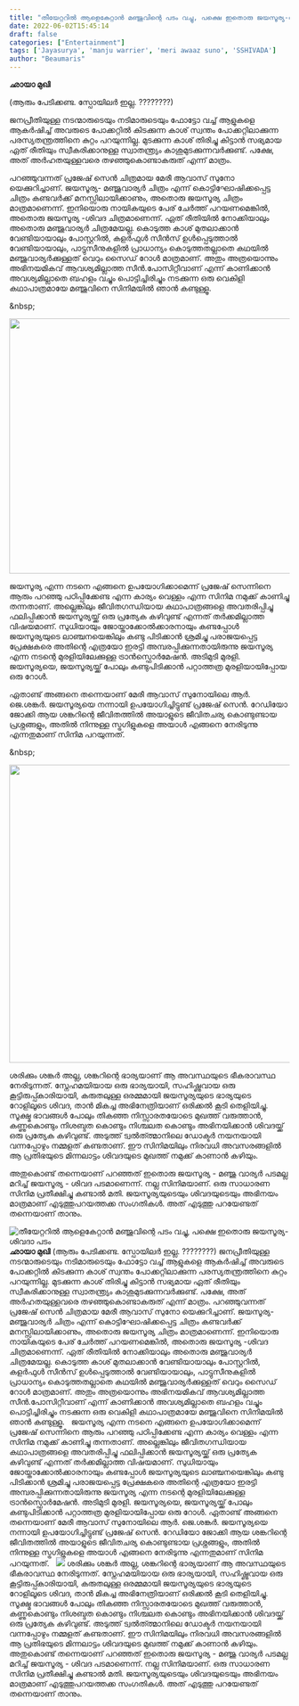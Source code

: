 ```yaml
---
title: "തീയേറ്ററിൽ ആളെകേറ്റാൻ മഞ്ജുവിന്റെ പടം വച്ചു, പക്ഷെ ഇതൊരു ജയസൂര്യ-ശിവദാ പടം"
date: 2022-06-02T15:45:14
draft: false
categories: ["Entertainment"]
tags: ['Jayasurya', 'manju warrier', 'meri awaaz suno', 'SSHIVADA']
author: "Beaumaris"
---
```


<strong>ഛായാ മുഖി</strong>

(ആരും പേടിക്കണ്ട. സ്പോയിലർ ഇല്ല. ????????)

ജനപ്രീതിയുള്ള നടന്മാരുടെയും നടിമാരുടെയും ഫോട്ടോ വച്ച് ആളുകളെ ആകർഷിച്ച് അവരുടെ പോക്കറ്റിൽ കിടക്കുന്ന കാശ് സ്വന്തം പോക്കറ്റിലാക്കുന്ന പരസ്യതന്ത്രത്തിനെ കുറ്റം പറയുന്നില്ല. മുടക്കുന്ന കാശ് തിരിച്ചു കിട്ടാൻ സഭ്യമായ ഏത് രീതിയും സ്വീകരിക്കാനുള്ള സ്വാതന്ത്ര്യം കാശുമുടക്കുന്നവർക്കുണ്ട്. പക്ഷേ, അത് അർഹതയുള്ളവരെ തഴഞ്ഞുകൊണ്ടാകരുത് എന്ന് മാത്രം.

പറഞ്ഞുവന്നത് പ്രജേഷ് സെൻ ചിത്രമായ മേരീ ആവാസ് സുനോ യെക്കുറിച്ചാണ്. ജയസൂര്യ- മഞ്ജുവാര്യർ ചിത്രം എന്ന് കൊട്ടിഘോഷിക്കപ്പെട്ട ചിത്രം കണ്ടവർക്ക് മനസ്സിലായിക്കാണും, അതൊരു ജയസൂര്യ ചിത്രം മാത്രമാണെന്ന്. ഇനിയൊരു നായികയുടെ പേര് ചേർത്ത് പറയണമെങ്കിൽ, അതൊരു ജയസൂര്യ -ശിവദ ചിത്രമാണെന്ന്. ഏത് രീതിയിൽ നോക്കിയാലും അതൊരു മഞ്ജുവാര്യർ ചിത്രമേയല്ല. കൊടുത്ത കാശ് മുതലാക്കാൻ വേണ്ടിയായാലും പോസ്റ്ററിൽ, കളർഫുൾ സീൻസ് ഉൾപ്പെടുത്താൽ വേണ്ടിയായാലും, പാട്ടുസീനുകളിൽ പ്രാധാന്യം കൊടുത്തതല്ലാതെ കഥയിൽ മഞ്ജുവാര്യർക്കുള്ളത് വെറും സൈഡ് റോൾ മാത്രമാണ്. അതും അത്രയൊന്നും അഭിനയമികവ് ആവശ്യമില്ലാത്ത സീൻ.പോസിറ്റീവാണ് എന്ന് കാണിക്കാൻ അവശ്യമില്ലാതെ ബഹളം വച്ചും പൊട്ടിച്ചിരിച്ചും നടക്കുന്ന ഒരു വെകിളി കഥാപാത്രമായേ മഞ്ജുവിനെ സിനിമയിൽ ഞാൻ കണ്ടുള്ളൂ.

&amp;nbsp;

<img class=" wp-image-337492 aligncenter" src="https://cdn.boolokam.com/articles/2022/06/grgrgrrg.jpg" alt="" width="879" height="458" />

ജയസൂര്യ എന്ന നടനെ എങ്ങനെ ഉപയോഗിക്കാമെന്ന് പ്രജേഷ് സെന്നിനെ ആരും പറഞ്ഞു പഠിപ്പിക്കേണ്ട എന്ന കാര്യം വെള്ളം എന്ന സിനിമ നമുക്ക് കാണിച്ചു തന്നതാണ്‌. അല്ലെങ്കിലും ജീവിതഗന്ധിയായ കഥാപാത്രങ്ങളെ അവതരിപ്പിച്ചു ഫലിപ്പിക്കാൻ ജയസൂര്യയ്ക്ക് ഒരു പ്രത്യേക കഴിവുണ്ട് എന്നത് തർക്കമില്ലാത്ത വിഷയമാണ്. സുധിയായും ജോയ്താക്കോൽക്കാരനായും കണ്ടപ്പോൾ ജയസൂര്യയുടെ ലാഞ്ചനയെങ്കിലും കണ്ടു പിടിക്കാൻ ശ്രമിച്ചു പരാജയപ്പെട്ട പ്രേക്ഷകരെ അതിന്റെ എത്രയോ ഇരട്ടി അമ്പരപ്പിക്കുന്നതായിരുന്നു ജയസൂര്യ എന്ന നടന്റെ മുരളിയിലേക്കുള്ള ട്രാൻസ്ഫൊർമേഷൻ. അടിമുടി മുരളി. ജയസൂര്യയെ, ജയസൂര്യയ്ക്ക് പോലും കണ്ടുപിടിക്കാൻ പറ്റാത്തത്ര മുരളിയായിപ്പോയ ഒരു റോൾ.

ഏതാണ്ട് അങ്ങനെ തന്നെയാണ് മേരീ ആവാസ് സുനോയിലെ ആർ. ജെ.ശങ്കർ. ജയസൂര്യയെ നന്നായി ഉപയോഗിച്ചിട്ടുണ്ട് പ്രജേഷ് സെൻ. റേഡിയോ ജോക്കി ആയ ശങ്കറിന്റെ ജീവിതത്തിൽ അയാളുടെ ജീവിതചര്യ കൊണ്ടുണ്ടായ പ്രശ്നങ്ങളും, അതിൽ നിന്നുള്ള സ്ട്രഗിളുകളെ അയാൾ എങ്ങനെ നേരിടുന്നു എന്നതുമാണ് സിനിമ പറയുന്നത്.

&amp;nbsp;

<img class="size-full wp-image-337493 aligncenter" src="https://cdn.boolokam.com/articles/2022/06/fefe33.jpg" alt="" width="856" height="535" />

ശരിക്കും ശങ്കർ അല്ല, ശങ്കറിന്റെ ഭാര്യയാണ്‌ ആ അവസ്ഥയുടെ ഭീകരാവസ്ഥ നേരിടുന്നത്. സ്നേഹമയിയായ ഒരു ഭാര്യയായി, സഹിഷ്ണുവായ ഒരു കൂട്ടിരുപ്പ്കാരിയായി, കരുതലുള്ള ഒരമ്മമായി ജയസൂര്യയുടെ ഭാര്യയുടെ റോളിലൂടെ ശിവദ, താൻ മികച്ച അഭിനേത്രിയാണ്‌ ഒരിക്കൽ കൂടി തെളിയിച്ചു. സൂക്ഷ്മ ഭാവങ്ങൾ പോലും തികഞ്ഞ നിസ്സാരതയോടെ മുഖത്ത് വരുത്താൻ, കണ്ണുകൊണ്ടും നിശബ്ദത കൊണ്ടും നിശ്ചലത കൊണ്ടും അഭിനയിക്കാൻ ശിവദയ്ക്ക് ഒരു പ്രത്യേക കഴിവുണ്ട്. അടുത്ത് ട്വൽത്ത്മാനിലെ ഡോക്ടർ നയനയായി വന്നപ്പോഴും നമ്മളത് കണ്ടതാണ്‌. ഈ സിനിമയിലും നിരവധി അവസരങ്ങളിൽ ആ പ്രതിഭയുടെ മിന്നലാട്ടം ശിവദയുടെ മുഖത്ത് നമുക്ക് കാണാൻ കഴിയും.

അതുകൊണ്ട് തന്നെയാണ് പറഞ്ഞത് ഇതൊരു ജയസൂര്യ - മഞ്ജു വാര്യർ പടമല്ല മറിച്ച് ജയസൂര്യ - ശിവദ പടമാണെന്ന്. നല്ല സിനിമയാണ്. ഒരു സാധാരണ സിനിമ പ്രതീക്ഷിച്ചു കണ്ടാൽ മതി. ജയസൂര്യയുടെയും ശിവദയുടെയും അഭിനയം മാത്രമാണ് എടുത്തുപറയത്തക്ക സംഗതികൾ. അത് എടുത്തു പറയേണ്ടത് തന്നെയാണ് താനും.


![തീയേറ്ററിൽ ആളെകേറ്റാൻ മഞ്ജുവിന്റെ പടം വച്ചു, പക്ഷെ ഇതൊരു ജയസൂര്യ-ശിവദാ പടം](https://cdn.boolokam.com/articles/2022/06/grgrgrrg.jpg)**ഛായാ മുഖി** (ആരും പേടിക്കണ്ട. സ്പോയിലർ ഇല്ല. ????????) ജനപ്രീതിയുള്ള നടന്മാരുടെയും നടിമാരുടെയും ഫോട്ടോ വച്ച് ആളുകളെ ആകർഷിച്ച് അവരുടെ പോക്കറ്റിൽ കിടക്കുന്ന കാശ് സ്വന്തം പോക്കറ്റിലാക്കുന്ന പരസ്യതന്ത്രത്തിനെ കുറ്റം പറയുന്നില്ല. മുടക്കുന്ന കാശ് തിരിച്ചു കിട്ടാൻ സഭ്യമായ ഏത് രീതിയും സ്വീകരിക്കാനുള്ള സ്വാതന്ത്ര്യം കാശുമുടക്കുന്നവർക്കുണ്ട്. പക്ഷേ, അത് അർഹതയുള്ളവരെ തഴഞ്ഞുകൊണ്ടാകരുത് എന്ന് മാത്രം. പറഞ്ഞുവന്നത് പ്രജേഷ് സെൻ ചിത്രമായ മേരീ ആവാസ് സുനോ യെക്കുറിച്ചാണ്. ജയസൂര്യ- മഞ്ജുവാര്യർ ചിത്രം എന്ന് കൊട്ടിഘോഷിക്കപ്പെട്ട ചിത്രം കണ്ടവർക്ക് മനസ്സിലായിക്കാണും, അതൊരു ജയസൂര്യ ചിത്രം മാത്രമാണെന്ന്. ഇനിയൊരു നായികയുടെ പേര് ചേർത്ത് പറയണമെങ്കിൽ, അതൊരു ജയസൂര്യ -ശിവദ ചിത്രമാണെന്ന്. ഏത് രീതിയിൽ നോക്കിയാലും അതൊരു മഞ്ജുവാര്യർ ചിത്രമേയല്ല. കൊടുത്ത കാശ് മുതലാക്കാൻ വേണ്ടിയായാലും പോസ്റ്ററിൽ, കളർഫുൾ സീൻസ് ഉൾപ്പെടുത്താൽ വേണ്ടിയായാലും, പാട്ടുസീനുകളിൽ പ്രാധാന്യം കൊടുത്തതല്ലാതെ കഥയിൽ മഞ്ജുവാര്യർക്കുള്ളത് വെറും സൈഡ് റോൾ മാത്രമാണ്. അതും അത്രയൊന്നും അഭിനയമികവ് ആവശ്യമില്ലാത്ത സീൻ.പോസിറ്റീവാണ് എന്ന് കാണിക്കാൻ അവശ്യമില്ലാതെ ബഹളം വച്ചും പൊട്ടിച്ചിരിച്ചും നടക്കുന്ന ഒരു വെകിളി കഥാപാത്രമായേ മഞ്ജുവിനെ സിനിമയിൽ ഞാൻ കണ്ടുള്ളൂ. &nbsp; ജയസൂര്യ എന്ന നടനെ എങ്ങനെ ഉപയോഗിക്കാമെന്ന് പ്രജേഷ് സെന്നിനെ ആരും പറഞ്ഞു പഠിപ്പിക്കേണ്ട എന്ന കാര്യം വെള്ളം എന്ന സിനിമ നമുക്ക് കാണിച്ചു തന്നതാണ്‌. അല്ലെങ്കിലും ജീവിതഗന്ധിയായ കഥാപാത്രങ്ങളെ അവതരിപ്പിച്ചു ഫലിപ്പിക്കാൻ ജയസൂര്യയ്ക്ക് ഒരു പ്രത്യേക കഴിവുണ്ട് എന്നത് തർക്കമില്ലാത്ത വിഷയമാണ്. സുധിയായും ജോയ്താക്കോൽക്കാരനായും കണ്ടപ്പോൾ ജയസൂര്യയുടെ ലാഞ്ചനയെങ്കിലും കണ്ടു പിടിക്കാൻ ശ്രമിച്ചു പരാജയപ്പെട്ട പ്രേക്ഷകരെ അതിന്റെ എത്രയോ ഇരട്ടി അമ്പരപ്പിക്കുന്നതായിരുന്നു ജയസൂര്യ എന്ന നടന്റെ മുരളിയിലേക്കുള്ള ട്രാൻസ്ഫൊർമേഷൻ. അടിമുടി മുരളി. ജയസൂര്യയെ, ജയസൂര്യയ്ക്ക് പോലും കണ്ടുപിടിക്കാൻ പറ്റാത്തത്ര മുരളിയായിപ്പോയ ഒരു റോൾ. ഏതാണ്ട് അങ്ങനെ തന്നെയാണ് മേരീ ആവാസ് സുനോയിലെ ആർ. ജെ.ശങ്കർ. ജയസൂര്യയെ നന്നായി ഉപയോഗിച്ചിട്ടുണ്ട് പ്രജേഷ് സെൻ. റേഡിയോ ജോക്കി ആയ ശങ്കറിന്റെ ജീവിതത്തിൽ അയാളുടെ ജീവിതചര്യ കൊണ്ടുണ്ടായ പ്രശ്നങ്ങളും, അതിൽ നിന്നുള്ള സ്ട്രഗിളുകളെ അയാൾ എങ്ങനെ നേരിടുന്നു എന്നതുമാണ് സിനിമ പറയുന്നത്. &nbsp; ![](https://cdn.boolokam.com/articles/2022/06/fefe33.jpg) ശരിക്കും ശങ്കർ അല്ല, ശങ്കറിന്റെ ഭാര്യയാണ്‌ ആ അവസ്ഥയുടെ ഭീകരാവസ്ഥ നേരിടുന്നത്. സ്നേഹമയിയായ ഒരു ഭാര്യയായി, സഹിഷ്ണുവായ ഒരു കൂട്ടിരുപ്പ്കാരിയായി, കരുതലുള്ള ഒരമ്മമായി ജയസൂര്യയുടെ ഭാര്യയുടെ റോളിലൂടെ ശിവദ, താൻ മികച്ച അഭിനേത്രിയാണ്‌ ഒരിക്കൽ കൂടി തെളിയിച്ചു. സൂക്ഷ്മ ഭാവങ്ങൾ പോലും തികഞ്ഞ നിസ്സാരതയോടെ മുഖത്ത് വരുത്താൻ, കണ്ണുകൊണ്ടും നിശബ്ദത കൊണ്ടും നിശ്ചലത കൊണ്ടും അഭിനയിക്കാൻ ശിവദയ്ക്ക് ഒരു പ്രത്യേക കഴിവുണ്ട്. അടുത്ത് ട്വൽത്ത്മാനിലെ ഡോക്ടർ നയനയായി വന്നപ്പോഴും നമ്മളത് കണ്ടതാണ്‌. ഈ സിനിമയിലും നിരവധി അവസരങ്ങളിൽ ആ പ്രതിഭയുടെ മിന്നലാട്ടം ശിവദയുടെ മുഖത്ത് നമുക്ക് കാണാൻ കഴിയും. അതുകൊണ്ട് തന്നെയാണ് പറഞ്ഞത് ഇതൊരു ജയസൂര്യ - മഞ്ജു വാര്യർ പടമല്ല മറിച്ച് ജയസൂര്യ - ശിവദ പടമാണെന്ന്. നല്ല സിനിമയാണ്. ഒരു സാധാരണ സിനിമ പ്രതീക്ഷിച്ചു കണ്ടാൽ മതി. ജയസൂര്യയുടെയും ശിവദയുടെയും അഭിനയം മാത്രമാണ് എടുത്തുപറയത്തക്ക സംഗതികൾ. അത് എടുത്തു പറയേണ്ടത് തന്നെയാണ് താനും.
